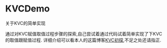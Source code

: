 # KVCDemo
关于KVC的简单实现

通过对KVC赋值取值过程步骤的探索,自己尝试着通过代码试着简单实现了下KVC的取值跟赋值过程.
详细介绍可以看本人的这篇博客[KVC初探](https://www.jianshu.com/p/5c552a4380c2),不足之处还请指正.
